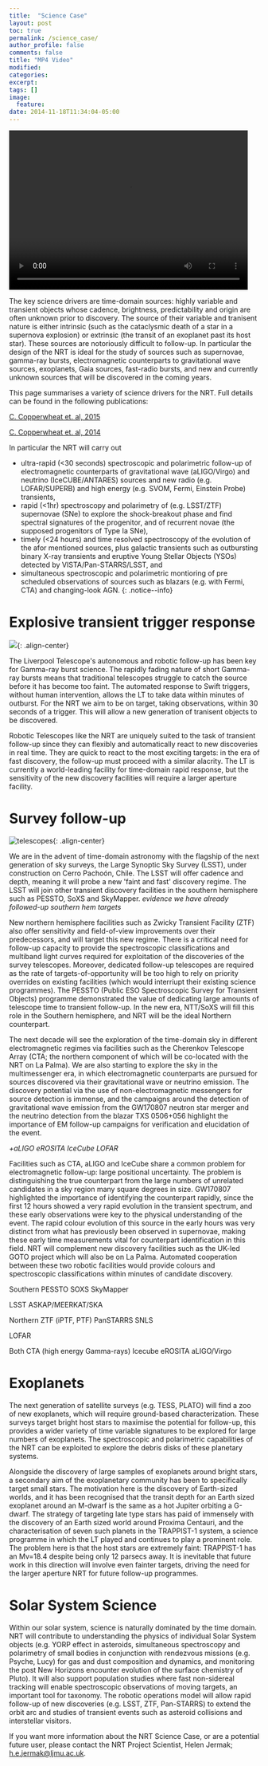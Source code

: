 ```yaml
---
title:  "Science Case"
layout: post
toc: true
permalink: /science_case/
author_profile: false
comments: false
title: "MP4 Video"
modified:
categories: 
excerpt:
tags: []
image:
  feature:
date: 2014-11-18T11:34:04-05:00
---
```


<video width="480" height="320" controls="controls">
  <source src="NRT_concept_01_ao_2018_apuntado_1920x1080_h264_4_6.mp4" type="video/mp4">
</video>

The key science drivers are time-domain sources: highly variable and transient objects whose cadence, brightness, predictability and origin are often unknown prior to discovery. The source of their variable and tranisent nature is either intrinsic (such as the cataclysmic death of a star in a supernova explosion) or extrinsic (the transit of an exoplanet past its host star). These sources are notoriously difficult to follow-up. In particular the design of the NRT is ideal for the study of sources such as supernovae, gamma-ray bursts, electromagnetic counterparts to gravitational wave sources, exoplanets, Gaia sources, fast-radio bursts, and new and currently unknown sources that will be discovered in the coming years. 

This page summarises a variety of science drivers for the NRT. Full details can be found in the following publications:

[C. Copperwheat et. al, 2015](https://arxiv.org/abs/1410.1731)

[C. Copperwheat et. al, 2014](https://arxiv.org/abs/1408.1403)

In particular the NRT will carry out 
* ultra-rapid (<30 seconds) spectroscopic and polarimetric follow-up of electromagnetic counterparts of gravitational wave (aLIGO/Virgo) and neutrino (IceCUBE/ANTARES) sources and new radio (e.g. LOFAR/SUPERB) and high energy (e.g. SVOM, Fermi, Einstein Probe) transients, 
* rapid (<1hr) spectroscopy and polarimetry of (e.g. LSST/ZTF) supernovae (SNe) to explore the shock-breakout phase and find spectral signatures of the progenitor, and of recurrent novae (the supposed progenitors of Type Ia SNe), 
* timely (<24 hours) and time resolved spectroscopy of the evolution of the afor mentioned sources, plus galactic transients such as outbursting binary X-ray transients and eruptive Young Stellar Objects (YSOs) detected by VISTA/Pan-STARRS/LSST, and
* simultaneous spectroscopic and polarimetric montioring of pre scheduled observations of sources such as blazars (e.g. with Fermi, CTA) and changing-look AGN.
{: .notice--info}

# Explosive transient trigger response

![](ESO_scopes.jpg){: .align-center}

The Liverpool Telescope's autonomous and robotic follow-up has been key for Gamma-ray burst science. The rapidly fading nature of short Gamma-ray bursts means that traditional telescopes struggle to catch the source before it has become too faint. The automated response to Swift triggers, without human intervention, allows the LT to take data within minutes of outburst. For the NRT we aim to be on target, taking observations, within 30 seconds of a trigger. This will allow a new generation of tranisent objects to be discovered.

Robotic Telescopes like the NRT are uniquely suited to the task of transient follow-up since they can flexibly and automatically react to new discoveries in real time. They are quick to react to the most exciting targets: in the era of fast discovery, the follow-up must proceed with a similar alacrity. The LT is currently a world-leading facility for time-domain rapid response, but the sensitivity of the new discovery facilities will require a larger aperture facility.

#  Survey follow-up

![telescopes](ESO_scopes.jpg){: .align-center}

We are in the advent of time-domain astronomy with the flagship of the next generation of sky surveys, the Large Synoptic Sky Survey (LSST), under construction on Cerro Pachoón, Chile. The LSST will offer cadence and depth, meaning it will probe a new 'faint and fast' discovery regime. The LSST will join other transient discovery facilities in the southern hemisphere such as PESSTO, SoXS and SkyMapper. *evidence we have already followed-up southern hem targets*

New northern hemisphere facilities such as Zwicky Transient Facility (ZTF) also offer sensitivity and field-of-view improvements over their predecessors, and will target this new regime. There is a critical need for follow-up capacity to provide the spectroscopic classifications and multiband light curves required for exploitation of the discoveries of the survey telescopes. Moreover, dedicated follow-up telescopes are required as the rate of targets-of-opportunity will be too high to rely on priority overrides on existing facilities (which would interriupt their existing science programmes). The PESSTO (Public ESO Spectroscopic Survey for Transient Objects) programme demonstrated the value of dedicating large amounts of telescope time to transient follow-up. In the new era, NTT/SoXS will fill this role in the Southern hemisphere, and NRT will be the ideal Northern counterpart. 

The next decade will see the exploration of the time-domain sky in different electromagnetic regimes via facilities such as the Cherenkov Telescope Array (CTA; the northern component of which will be co-located with the NRT on La Palma). We are also starting to explore the sky in the multimessenger era, in which electromagnetic counterparts are pursued for sources discovered via their gravitational wave or neutrino emission. The discovery potential via the use of non-electromagnetic messengers for source detection is immense, and the campaigns around the detection of gravitational wave emission from the GW170807 neutron star merger and the neutrino detection from the blazar TXS 0506+056 highlight the importance of EM follow-up campaigns for verification and elucidation of the event. 

*+aLIGO eROSITA IceCube LOFAR*

Facilities such as CTA, aLIGO and IceCube share a common problem for electromagnetic follow-up: large positional uncertainty. The problem is distinguishing the true counterpart from the large numbers of unrelated candidates in a sky region many square degrees in size. GW170807 highlighted the importance of identifying the counterpart rapidly, since the first 12 hours showed a very rapid evolution in the transient spectrum, and these early observations were key to the physical understanding of the event. The rapid colour evolution of this source in the early hours was very distinct from what has previously been observed in supernovae, making these early time measurements vital for counterpart identification in this field. NRT will complement new discovery facilities such as the UK-led GOTO project which will also be on La Palma. Automated cooperation between these two robotic facilities would provide colours and spectroscopic classifications within minutes of candidate discovery.

Southern
PESSTO
SOXS
SkyMapper

LSST
ASKAP/MEERKAT/SKA

Northern
ZTF (iPTF, PTF)
PanSTARRS
SNLS

LOFAR

Both
CTA (high energy Gamma-rays)
Icecube
eROSITA
aLIGO/Virgo

# Exoplanets 
The next generation of satellite surveys (e.g. TESS, PLATO) will find a zoo of new exoplanets, which will require ground-based characterization. These surveys target bright host stars to maximise the potential for follow-up, this provides a wider variety of time variable signatures to be explored for large numbers of exoplanets. The spectroscopic and polarimetric capabilities of the NRT can be exploited to explore the debris disks of these planetary systems. 

Alongside the discovery of large samples of exoplanets around bright stars, a secondary aim of the exoplanetary community has been to specifically target small stars. The motivation here is the discovery of Earth-sized worlds, and it has been recognised that the transit depth for an Earth sized exoplanet around an M-dwarf is the same as a hot Jupiter orbiting a G-dwarf. The strategy of targeting late type stars has paid of immensely with the discovery of an Earth sized world around Proxima Centauri, and the characterisation of seven such planets in the TRAPPIST-1 system, a science programme in which the LT played and continues to play a prominent role. The problem here is that the host stars are extremely faint: TRAPPIST-1 has an Mv=18.4 despite being only 12 parsecs away. It is inevitable that future work in this direction will involve even fainter targets, driving the need for the larger aperture NRT for future follow-up programmes.

# Solar System Science
Within our solar system, science is naturally dominated by the time domain. NRT will contribute to understanding the physics of individual Solar System objects (e.g. YORP effect in asteroids, simultaneous spectroscopy and polarimetry of small bodies in conjunction with rendezvous missions (e.g. Psyche, Lucy) for gas and dust composition and dynamics, and monitoring the post New Horizons encounter evolution of the surface chemistry of Pluto). It will also support population studies where fast non-sidereal tracking will enable spectroscopic observations of moving targets, an important tool for taxonomy. The robotic operations model will allow rapid follow-up of new discoveries (e.g. LSST, ZTF, Pan-STARRS) to extend the orbit arc and studies of transient events such as asteroid collisions and interstellar visitors.


If you want more information about the NRT Science Case, or are a potential future user, please contact the NRT Project Scientist, Helen Jermak; <h.e.jermak@ljmu.ac.uk>.

